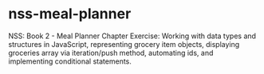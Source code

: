 # nss-meal-planner
NSS: Book 2 - Meal Planner Chapter Exercise: Working with data types and structures in JavaScript, representing grocery item objects, displaying groceries array via iteration/push method, automating ids, and implementing conditional statements.
